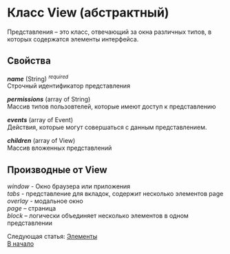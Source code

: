 # Класс View (абстрактный)
Представления – это класс, отвечающий за окна различных типов, в которых содержатся элементы интерфейса.
## Свойства
_**name**_ (String)  <sup>_required_</sup>  
Строчный идентификатор представления  
  
_**permissions**_ (array of String)  
Массив типов пользовтелей, которые имеют доступ к представлению  
  
_**events**_ (array of Event)  
Действия, которые могут совершаться с данным представлением.  
  
_**children**_ (array of View)  
Массив вложенных представлений  

## Производные от View
_window_ - Окно браузера или приложения  
_tabs_ - представление для вкладок, содержит несколько элементов page   
_overlay_ - модальное окно  
_page_ – страница  
_block_ – логически объединяет несколько элементов в одном представлении

Следующая статья: [Элементы](./views/elements.md)  
[В начало](./readme.md)